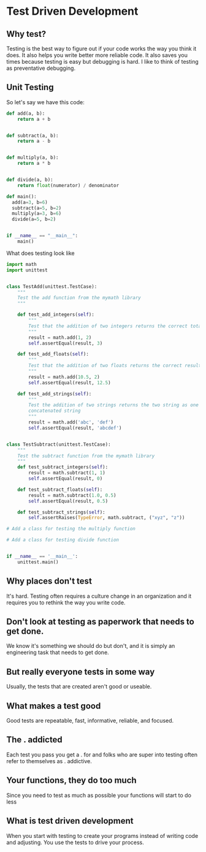 # Test Driven Development

## Why test?
Testing is the best way to figure out if your code works the way you think it does. It also helps you write better more reliable code. It also saves you times because testing is easy but debugging is hard. I like to think of testing as preventative debugging.

## Unit Testing
So let's say we have this code:

```python
def add(a, b):
    return a + b


def subtract(a, b):
    return a - b


def multiply(a, b):
    return a * b


def divide(a, b):
    return float(numerator) / denominator

def main():
  add(a=3, b=6)
  subtract(a=5, b=2)
  multiply(a=3, b=6)
  divide(a=5, b=2)


if __name__ == "__main__":
    main()
```
What does testing look like

```python
import math
import unittest


class TestAdd(unittest.TestCase):
    """
    Test the add function from the mymath library
    """

    def test_add_integers(self):
        """
        Test that the addition of two integers returns the correct total
        """
        result = math.add(1, 2)
        self.assertEqual(result, 3)

    def test_add_floats(self):
        """
        Test that the addition of two floats returns the correct result
        """
        result = math.add(10.5, 2)
        self.assertEqual(result, 12.5)

    def test_add_strings(self):
        """
        Test the addition of two strings returns the two string as one
        concatenated string
        """
        result = math.add('abc', 'def')
        self.assertEqual(result, 'abcdef')


class TestSubtract(unittest.TestCase):
    """
    Test the subtract function from the mymath library
    """
    def test_subtract_integers(self):
        result = math.subtract(1, 1)
        self.assertEqual(result, 0)

    def test_subtract_floats(self):
        result = math.subtract(1.0, 0.5)
        self.assertEqual(result, 0.5)

    def test_subtract_strings(self):
        self.assertRaises(TypeError, math.subtract, ("xyz", "z"))

# Add a class for testing the multiply function

# Add a class for testing divide function


if __name__ == '__main__':
    unittest.main()
```

## Why places don't test
It's hard. Testing often requires a culture change in an organization and it requires you to rethink the way you write code.

## Don't look at testing as paperwork that needs to get done.

We know it's something we should do but don't, and it is simply an engineering task that needs to get done.

## But really everyone tests in some way
Usually, the tests that are created aren't good or useable.

## What makes a test good
Good tests are repeatable, fast, informative, reliable, and focused.

## The . addicted
Each test you pass you get a . for and folks who are super into testing often refer to themselves as . addictive.

## Your functions, they do too much
Since you need to test as much as possible your functions will start to do less

## What is test driven development

When you start with testing to create your programs instead of writing code and adjusting. You use the tests to drive your process.
